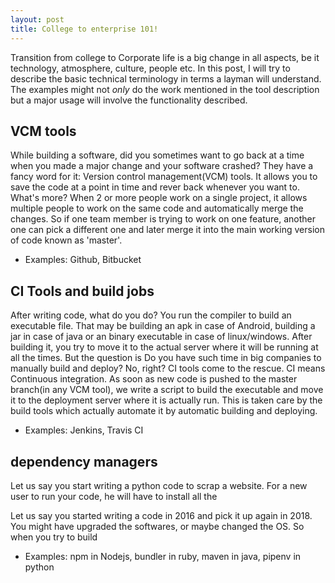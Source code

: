 ```yaml
---
layout: post
title: College to enterprise 101!
---
```


Transition from college to Corporate life is a big change in all aspects, be it technology, atmosphere, culture, people etc.
In this post, I will try to describe the basic technical terminology in terms a layman will understand. The examples might not _only_ do the work mentioned in the tool description but a major usage will involve the functionality described. 

## VCM tools
While building a software, did you sometimes want to go back at a time when you made a major change and your software crashed? They have a fancy word for it: Version control management(VCM) tools. It allows you to save the code at a point in time and rever back whenever you want to.
What's more? When 2 or more people work on a single project, it allows multiple people to work on the same code and automatically merge the changes. So if one team member is trying to work on one feature, another one can pick a different one and later merge it into the main working version of code known as 'master'.
- Examples: Github, Bitbucket

## CI Tools and build jobs
After writing code, what do you do? You run the compiler to build an executable file. That may be building an apk in case of Android, building a jar in case of java or an binary executable in case of linux/windows. After building it, you try to move it to the actual server where it will be running at all the times. But the question is Do you have such time in big companies to manually build and deploy? No, right? CI tools come to the rescue. CI means Continuous integration. As soon as new code is pushed to the master branch(in any VCM tool), we write a script to build the executable and move it to the deployment server where it is actually run. This is taken care by the build tools which actually automate it by automatic building and deploying.
- Examples: Jenkins, Travis CI

## dependency managers
Let us say you start writing a python code to scrap a website. For a new user to run your code, he will have to install all the 

Let us say you started writing a code in 2016 and pick it up again in 2018. You might have upgraded the softwares, or maybe changed the OS. So when you try to build 
- Examples: npm in Nodejs, bundler in ruby, maven in java, pipenv in python